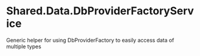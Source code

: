 # Shared.Data.DbProviderFactoryService
Generic helper for using DbProviderFactory to easily access data of multiple types
